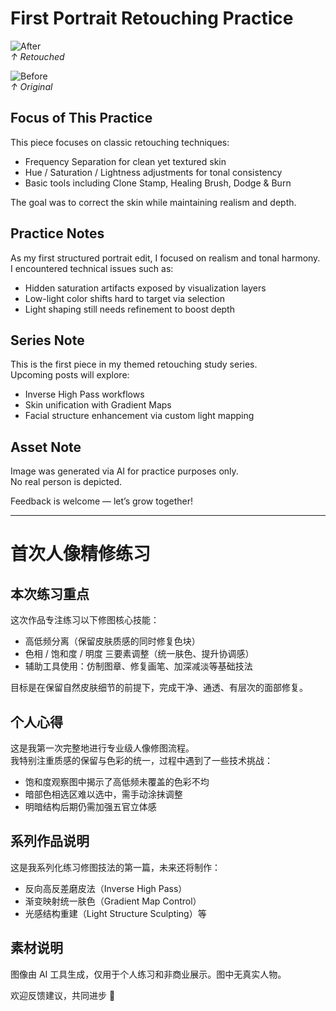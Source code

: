 # First Portrait Retouching Practice

![After](https://i.imgur.com/9Y3FsvF.png)  
*↑ Retouched*

![Before](https://i.imgur.com/bSPxHly.png)  
*↑ Original*

## Focus of This Practice

This piece focuses on classic retouching techniques:
- Frequency Separation for clean yet textured skin
- Hue / Saturation / Lightness adjustments for tonal consistency  
- Basic tools including Clone Stamp, Healing Brush, Dodge & Burn

The goal was to correct the skin while maintaining realism and depth.

## Practice Notes

As my first structured portrait edit, I focused on realism and tonal harmony.  
I encountered technical issues such as:
- Hidden saturation artifacts exposed by visualization layers  
- Low-light color shifts hard to target via selection  
- Light shaping still needs refinement to boost depth

## Series Note

This is the first piece in my themed retouching study series.  
Upcoming posts will explore:
- Inverse High Pass workflows  
- Skin unification with Gradient Maps  
- Facial structure enhancement via custom light mapping

## Asset Note

Image was generated via AI for practice purposes only.  
No real person is depicted.
 
Feedback is welcome — let’s grow together!

---

# 首次人像精修练习

## 本次练习重点

这次作品专注练习以下修图核心技能：

- 高低频分离（保留皮肤质感的同时修复色块）
- 色相 / 饱和度 / 明度 三要素调整（统一肤色、提升协调感）
- 辅助工具使用：仿制图章、修复画笔、加深减淡等基础技法

目标是在保留自然皮肤细节的前提下，完成干净、通透、有层次的面部修复。

## 个人心得

这是我第一次完整地进行专业级人像修图流程。  
我特别注重质感的保留与色彩的统一，过程中遇到了一些技术挑战：

- 饱和度观察图中揭示了高低频未覆盖的色彩不均  
- 暗部色相选区难以选中，需手动涂抹调整  
- 明暗结构后期仍需加强五官立体感

## 系列作品说明

这是我系列化练习修图技法的第一篇，未来还将制作：

- 反向高反差磨皮法（Inverse High Pass）
- 渐变映射统一肤色（Gradient Map Control）
- 光感结构重建（Light Structure Sculpting）等

## 素材说明

图像由 AI 工具生成，仅用于个人练习和非商业展示。图中无真实人物。  

欢迎反馈建议，共同进步 🙌  

